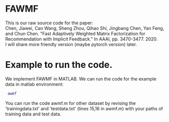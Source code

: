 # FAWMF

This is our raw source code for the paper: <br>
Chen, Jiawei, Can Wang, Sheng Zhou, Qihao Shi, Jingbang Chen, Yan Feng, and Chun Chen. "Fast Adaptively Weighted Matrix Factorization for Recommendation with Implicit Feedback." In AAAI, pp. 3470-3477. 2020.   <br>
I will share more friendly version (maybe pytorch version) later. 

# Example to run the code.
We implement FAWMF in MATLAB. We can run the code for the example data in matlab environment:
```matlab
 awmf
```
You can run the code awmf.m for other dataset by revising the 'trainingdata.txt' and 'testdata.txt' (lines 15,16 in awmf.m) with your paths of training data and test data.
